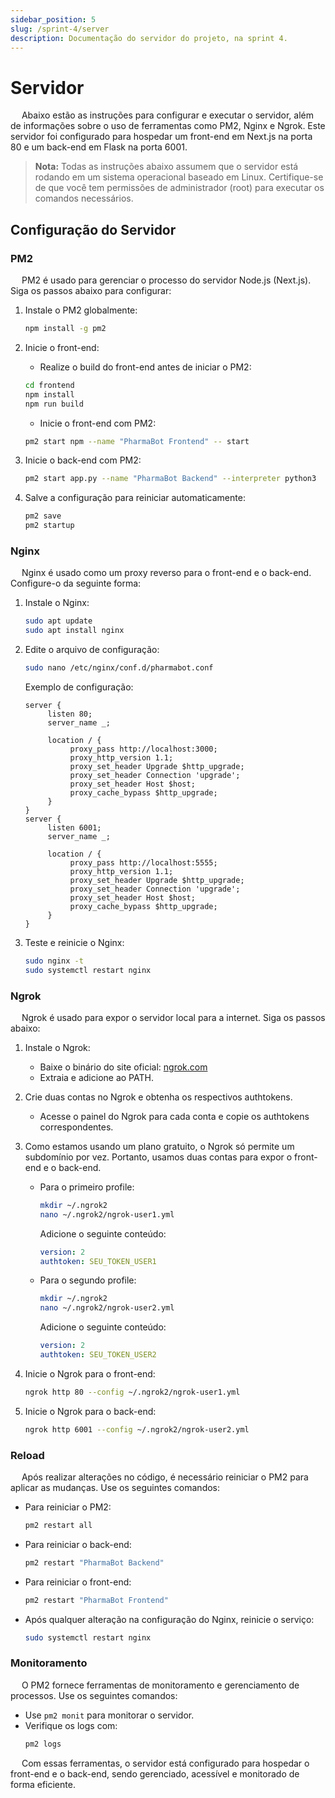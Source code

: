 ```yaml
---
sidebar_position: 5
slug: /sprint-4/server
description: Documentação do servidor do projeto, na sprint 4.
---
```


# Servidor

&emsp; Abaixo estão as instruções para configurar e executar o servidor, além de informações sobre o uso de ferramentas como PM2, Nginx e Ngrok. Este servidor foi configurado para hospedar um front-end em Next.js na porta 80 e um back-end em Flask na porta 6001.

> **Nota:** Todas as instruções abaixo assumem que o servidor está rodando em um sistema operacional baseado em Linux. Certifique-se de que você tem permissões de administrador (root) para executar os comandos necessários.

## Configuração do Servidor

### PM2
&emsp; PM2 é usado para gerenciar o processo do servidor Node.js (Next.js). Siga os passos abaixo para configurar:

1. Instale o PM2 globalmente:
    ```bash
    npm install -g pm2
    ```
2. Inicie o front-end:

    - Realize o build do front-end antes de iniciar o PM2:
    ```bash
    cd frontend
    npm install
    npm run build
    ```

    - Inicie o front-end com PM2:
    ```bash
    pm2 start npm --name "PharmaBot Frontend" -- start
    ```

3. Inicie o back-end com PM2:
    ```bash
    pm2 start app.py --name "PharmaBot Backend" --interpreter python3
    ```
4. Salve a configuração para reiniciar automaticamente:
    ```bash
    pm2 save
    pm2 startup
    ```

### Nginx
&emsp; Nginx é usado como um proxy reverso para o front-end e o back-end. Configure-o da seguinte forma:

1. Instale o Nginx:
    ```bash
    sudo apt update
    sudo apt install nginx
    ```
2. Edite o arquivo de configuração:
    ```bash
    sudo nano /etc/nginx/conf.d/pharmabot.conf
    ```
    Exemplo de configuração:
    ```nginx
    server {
         listen 80;
         server_name _;

         location / {
              proxy_pass http://localhost:3000;
              proxy_http_version 1.1;
              proxy_set_header Upgrade $http_upgrade;
              proxy_set_header Connection 'upgrade';
              proxy_set_header Host $host;
              proxy_cache_bypass $http_upgrade;
         }
    }
    server {
         listen 6001;
         server_name _;

         location / {
              proxy_pass http://localhost:5555;
              proxy_http_version 1.1;
              proxy_set_header Upgrade $http_upgrade;
              proxy_set_header Connection 'upgrade';
              proxy_set_header Host $host;
              proxy_cache_bypass $http_upgrade;
         }
    }
    ```
3. Teste e reinicie o Nginx:
    ```bash
    sudo nginx -t
    sudo systemctl restart nginx
    ```

### Ngrok
&emsp; Ngrok é usado para expor o servidor local para a internet. Siga os passos abaixo:

1. Instale o Ngrok:
    - Baixe o binário do site oficial: [ngrok.com](https://ngrok.com/)
    - Extraia e adicione ao PATH.

2. Crie duas contas no Ngrok e obtenha os respectivos authtokens.

    - Acesse o painel do Ngrok para cada conta e copie os authtokens correspondentes.

3. Como estamos usando um plano gratuito, o Ngrok só permite um subdomínio por vez. Portanto, usamos duas contas para expor o front-end e o back-end.
    - Para o primeiro profile:
        ```bash
        mkdir ~/.ngrok2
        nano ~/.ngrok2/ngrok-user1.yml
        ```
    
        Adicione o seguinte conteúdo:
        ```yaml
        version: 2
        authtoken: SEU_TOKEN_USER1
        ```

    - Para o segundo profile:
        ```bash
        mkdir ~/.ngrok2
        nano ~/.ngrok2/ngrok-user2.yml
        ```

        Adicione o seguinte conteúdo:
        ```yaml
        version: 2
        authtoken: SEU_TOKEN_USER2
        ```

4. Inicie o Ngrok para o front-end:
    ```bash
    ngrok http 80 --config ~/.ngrok2/ngrok-user1.yml
    ```

5. Inicie o Ngrok para o back-end:
    ```bash
    ngrok http 6001 --config ~/.ngrok2/ngrok-user2.yml
    ```

### Reload
&emsp; Após realizar alterações no código, é necessário reiniciar o PM2 para aplicar as mudanças. Use os seguintes comandos:
- Para reiniciar o PM2:
    ```bash
    pm2 restart all
    ```
- Para reiniciar o back-end:
    ```bash
    pm2 restart "PharmaBot Backend"
    ```
- Para reiniciar o front-end:
    ```bash
    pm2 restart "PharmaBot Frontend"
    ```
- Após qualquer alteração na configuração do Nginx, reinicie o serviço:
    ```bash
    sudo systemctl restart nginx
    ```

### Monitoramento

&emsp; O PM2 fornece ferramentas de monitoramento e gerenciamento de processos. Use os seguintes comandos:

- Use `pm2 monit` para monitorar o servidor.  
- Verifique os logs com:
    ```bash
    pm2 logs
    ```

&emsp; Com essas ferramentas, o servidor está configurado para hospedar o front-end e o back-end, sendo gerenciado, acessível e monitorado de forma eficiente.
